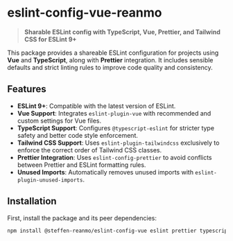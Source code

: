 # eslint-config-vue-reanmo

> **Sharable ESLint config with TypeScript, Vue, Prettier, and Tailwind CSS for ESLint 9+**

This package provides a shareable ESLint configuration for projects using **Vue** and **TypeScript**, along with **Prettier** integration. It includes sensible defaults and strict linting rules to improve code quality and consistency.

## Features

- **ESLint 9+**: Compatible with the latest version of ESLint.
- **Vue Support**: Integrates `eslint-plugin-vue` with recommended and custom settings for Vue files.
- **TypeScript Support**: Configures `@typescript-eslint` for stricter type safety and better code style enforcement.
- **Tailwind CSS Support**: Uses `eslint-plugin-tailwindcss` exclusively to enforce the correct order of Tailwind CSS classes.
- **Prettier Integration**: Uses `eslint-config-prettier` to avoid conflicts between Prettier and ESLint formatting rules.
- **Unused Imports**: Automatically removes unused imports with `eslint-plugin-unused-imports`.

## Installation

First, install the package and its peer dependencies:

```bash
npm install @steffen-reanmo/eslint-config-vue eslint prettier typescript eslint-plugin-vue typescript-eslint @typescript-eslint/parser @typescript-eslint/eslint-plugin eslint-plugin-tailwindcss eslint-plugin-unused-imports --save-dev
```
